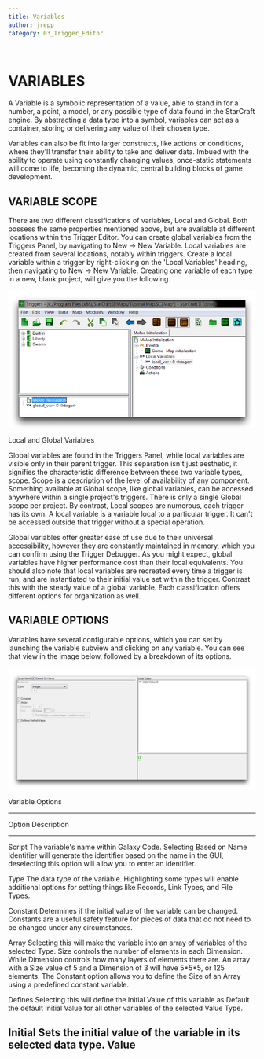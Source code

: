```yaml
---
title: Variables
author: jrepp
category: 03_Trigger_Editor

---
```

VARIABLES
=========

A Variable is a symbolic representation of a value, able to stand in for
a number, a point, a model, or any possible type of data found in the
StarCraft engine. By abstracting a data type into a symbol, variables
can act as a container, storing or delivering any value of their chosen
type.

Variables can also be fit into larger constructs, like actions or
conditions, where they'll transfer their ability to take and deliver
data. Imbued with the ability to operate using constantly changing
values, once-static statements will come to life, becoming the dynamic,
central building blocks of game development.

VARIABLE SCOPE
--------------

There are two different classifications of variables, Local and Global.
Both possess the same properties mentioned above, but are available at
different locations within the Trigger Editor. You can create global
variables from the Triggers Panel, by navigating to New -\> New
Variable. Local variables are created from several locations, notably
within triggers. Create a local variable within a trigger by
right-clicking on the 'Local Variables' heading, then navigating to New
-\> New Variable. Creating one variable of each type in a new, blank
project, will give you the following.

![Image](./resources/037_Variables1.png)

Local and Global Variables

Global variables are found in the Triggers Panel, while local variables
are visible only in their parent trigger. This separation isn't just
aesthetic, it signifies the characteristic difference between these two
variable types, scope. Scope is a description of the level of
availability of any component. Something available at Global scope, like
global variables, can be accessed anywhere within a single project's
triggers. There is only a single Global scope per project. By contrast,
Local scopes are numerous, each trigger has its own. A local variable is
a variable local to a particular trigger. It can't be accessed outside
that trigger without a special operation.

Global variables offer greater ease of use due to their universal
accessibility, however they are constantly maintained in memory, which
you can confirm using the Trigger Debugger. As you might expect, global
variables have higher performance cost than their local equivalents. You
should also note that local variables are recreated every time a trigger
is run, and are instantiated to their initial value set within the
trigger. Contrast this with the steady value of a global variable. Each
classification offers different options for organization as well.

VARIABLE OPTIONS
----------------

Variables have several configurable options, which you can set by
launching the variable subview and clicking on any variable. You can see
that view in the image below, followed by a breakdown of its options.

![Image](./resources/037_Variables2.png)

Variable Options

  -------------------------------------------------------------------------------
  Option       Description
  ------------ ------------------------------------------------------------------
  Script       The variable's name within Galaxy Code. Selecting Based on Name
  Identifier   will generate the identifier based on the name in the GUI,
               deselecting this option will allow you to enter an identifier.

  Type         The data type of the variable. Highlighting some types will enable
               additional options for setting things like Records, Link Types,
               and File Types.

  Constant     Determines if the initial value of the variable can be changed.
               Constants are a useful safety feature for pieces of data that do
               not need to be changed under any circumstances.

  Array        Selecting this will make the variable into an array of variables
               of the selected Type. Size controls the number of elements in each
               Dimension. While Dimension controls how many layers of elements
               there are. An array with a Size value of 5 and a Dimension of 3
               will have 5\*5\*5, or 125 elements. The Constant option allows you
               to define the Size of an Array using a predefined constant
               variable.

  Defines      Selecting this will define the Initial Value of this variable as
  Default      the default Initial Value for all other variables of the selected
  Value        Type.

  Initial      Sets the initial value of the variable in its selected data type.
  Value        
  -------------------------------------------------------------------------------
